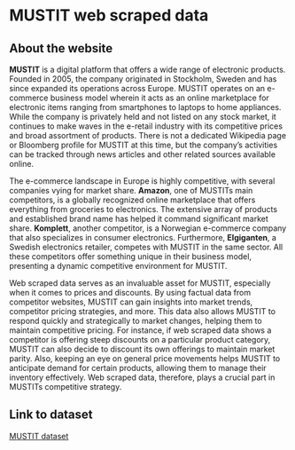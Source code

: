 # MUSTIT web scraped data 

## About the website

**MUSTIT** is a digital platform that offers a wide range of electronic products. Founded in 2005, the company originated in Stockholm, Sweden and has since expanded its operations across Europe. MUSTIT operates on an e-commerce business model wherein it acts as an online marketplace for electronic items ranging from smartphones to laptops to home appliances. While the company is privately held and not listed on any stock market, it continues to make waves in the e-retail industry with its competitive prices and broad assortment of products. There is not a dedicated Wikipedia page or Bloomberg profile for MUSTIT at this time, but the company’s activities can be tracked through news articles and other related sources available online.

The e-commerce landscape in Europe is highly competitive, with several companies vying for market share. **Amazon**, one of MUSTITs main competitors, is a globally recognized online marketplace that offers everything from groceries to electronics. The extensive array of products and established brand name has helped it command significant market share. **Komplett**, another competitor, is a Norwegian e-commerce company that also specializes in consumer electronics. Furthermore, **Elgiganten**, a Swedish electronics retailer, competes with MUSTIT in the same sector. All these competitors offer something unique in their business model, presenting a dynamic competitive environment for MUSTIT.

Web scraped data serves as an invaluable asset for MUSTIT, especially when it comes to prices and discounts. By using factual data from competitor websites, MUSTIT can gain insights into market trends, competitor pricing strategies, and more. This data also allows MUSTIT to respond quickly and strategically to market changes, helping them to maintain competitive pricing. For instance, if web scraped data shows a competitor is offering steep discounts on a particular product category, MUSTIT can also decide to discount its own offerings to maintain market parity. Also, keeping an eye on general price movements helps MUSTIT to anticipate demand for certain products, allowing them to manage their inventory effectively. Web scraped data, therefore, plays a crucial part in MUSTITs competitive strategy.


## Link to **dataset**

[MUSTIT dataset](https://www.databoutique.com/buy-data-list-subset/MUSTIT%20web%20scraped%20data/r/reckCkN5dIF5buFDL)
